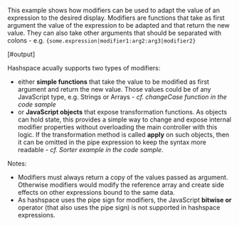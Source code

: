 This example shows how modifiers can be used to adapt the value of an expression to the desired display. Modifiers are functions that take as first argument the value of the expression to be adapted and that return the new value. They can also take other arguments that should be separated with colons - e.g. ```{some.expression|modifier1:arg2:arg3|modifier2}```

[#output]

Hashspace acually supports two types of modifiers:

 - either **simple functions** that take the value to be modified as first argument and return the new value. Those values could be of any JavaScript type, e.g. Strings or Arrays *- cf. changeCase function in the code sample*
 - or **JavaScript objects** that expose transformation functions. As objects can hold state, this provides a simple way to change and expose internal modifier properties without overloading the main controller with this logic. If the transformation method is called **apply** on such objects, then it can be omitted in the pipe expression to keep the syntax more readable *- cf. Sorter example in the code sample*.

Notes:

  - Modifiers must always return a copy of the values passed as argument. Otherwise modifiers would modify the reference array and create side effects on other expressions bound to the same data.
  - As hashspace uses the pipe sign for modifiers, the JavaScript **bitwise or** operator (that also uses the pipe sign) is not supported in hashspace expressions.
